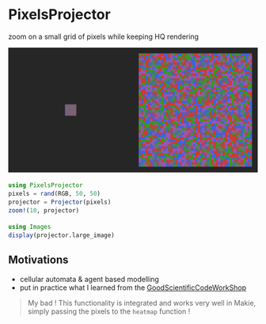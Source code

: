 # PixelsProjector
zoom on a small grid of pixels while keeping HQ rendering

![PixelsProjector.jl](https://github.com/icial/PixelsProjector/blob/main/logo/projection.png?raw=true)

```julia
using PixelsProjector
pixels = rand(RGB, 50, 50)
projector = Projector(pixels)
zoom!(10, projector)

using Images
display(projector.large_image)
```

## Motivations
- cellular automata & agent based modelling
- put in practice what I learned from the [GoodScientificCodeWorkShop](https://github.com/JuliaDynamics/GoodScientificCodeWorkshop)

> My bad ! This functionality is integrated and works very well in Makie, simply passing the pixels to the `heatmap` function !
